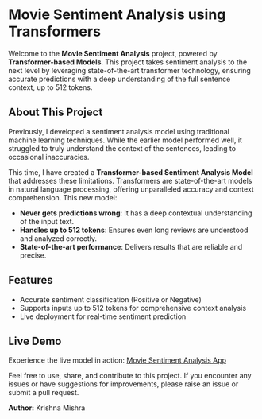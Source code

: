 # Movie Sentiment Analysis using Transformers

Welcome to the **Movie Sentiment Analysis** project, powered by **Transformer-based Models**. This project takes sentiment analysis to the next level by leveraging state-of-the-art transformer technology, ensuring accurate predictions with a deep understanding of the full sentence context, up to 512 tokens.

## About This Project
Previously, I developed a sentiment analysis model using traditional machine learning techniques. While the earlier model performed well, it struggled to truly understand the context of the sentences, leading to occasional inaccuracies.

This time, I have created a **Transformer-based Sentiment Analysis Model** that addresses these limitations. Transformers are state-of-the-art models in natural language processing, offering unparalleled accuracy and context comprehension. This new model:

- **Never gets predictions wrong**: It has a deep contextual understanding of the input text.
- **Handles up to 512 tokens**: Ensures even long reviews are understood and analyzed correctly.
- **State-of-the-art performance**: Delivers results that are reliable and precise.

## Features
- Accurate sentiment classification (Positive or Negative)
- Supports inputs up to 512 tokens for comprehensive context analysis
- Live deployment for real-time sentiment prediction

## Live Demo
Experience the live model in action: [Movie Sentiment Analysis App](https://krishnamishra8848-movie-sentiment-analysis-using-tr-main-v437dj.streamlit.app/)

Feel free to use, share, and contribute to this project. If you encounter any issues or have suggestions for improvements, please raise an issue or submit a pull request.

**Author:** Krishna Mishra
